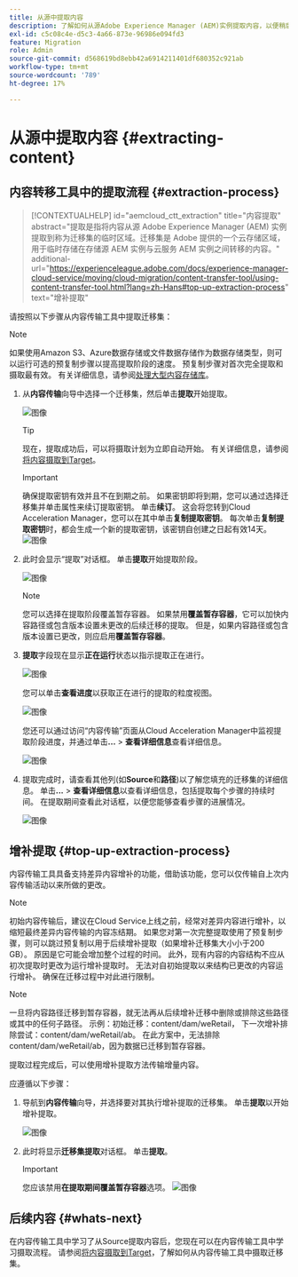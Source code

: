 ```yaml
---
title: 从源中提取内容
description: 了解如何从源Adobe Experience Manager (AEM)实例提取内容，以便稍后将其传输到Cloud Service AEM实例。
exl-id: c5c08c4e-d5c3-4a66-873e-96986e094fd3
feature: Migration
role: Admin
source-git-commit: d568619bd8ebb42a6914211401df680352c921ab
workflow-type: tm+mt
source-wordcount: '789'
ht-degree: 17%

---
```


# 从源中提取内容 {#extracting-content}

## 内容转移工具中的提取流程 {#extraction-process}

>[!CONTEXTUALHELP]
>id="aemcloud_ctt_extraction"
>title="内容提取"
>abstract="提取是指将内容从源 Adobe Experience Manager (AEM) 实例提取到称为迁移集的临时区域。迁移集是 Adobe 提供的一个云存储区域，用于临时存储在存储源 AEM 实例与云服务 AEM 实例之间转移的内容。"
>additional-url="https://experienceleague.adobe.com/docs/experience-manager-cloud-service/moving/cloud-migration/content-transfer-tool/using-content-transfer-tool.html?lang=zh-Hans#top-up-extraction-process" text="增补提取"


请按照以下步骤从内容传输工具中提取迁移集：

>[!NOTE]
>如果使用Amazon S3、Azure数据存储或文件数据存储作为数据存储类型，则可以运行可选的预复制步骤以提高提取阶段的速度。 预复制步骤对首次完全提取和摄取最有效。 有关详细信息，请参阅[处理大型内容存储库](/help/journey-migration/content-transfer-tool/using-content-transfer-tool/handling-large-content-repositories.md)。

1. 从&#x200B;**内容传输**&#x200B;向导中选择一个迁移集，然后单击&#x200B;**提取**&#x200B;开始提取。

   ![图像](/help/journey-migration/content-transfer-tool/assets-ctt/cttcam12.png)

   >[!TIP]
   >现在，提取成功后，可以将摄取计划为立即自动开始。 有关详细信息，请参阅[将内容摄取到Target](/help/journey-migration/content-transfer-tool/using-content-transfer-tool/ingesting-content.md)。

   >[!IMPORTANT]
   >
   >确保提取密钥有效并且不在到期之前。 如果密钥即将到期，您可以通过选择迁移集并单击属性来续订提取密钥。 单击&#x200B;**续订**。 这会将您转到Cloud Acceleration Manager，您可以在其中单击&#x200B;**复制提取密钥**。 每次单击&#x200B;**复制提取密钥**&#x200B;时，都会生成一个新的提取密钥，该密钥自创建之日起有效14天。
   >![图像](/help/journey-migration/content-transfer-tool/assets-ctt/migrationSetDetails.png)

1. 此时会显示“提取”对话框。 单击&#x200B;**提取**&#x200B;开始提取阶段。

   ![图像](/help/journey-migration/content-transfer-tool/assets-ctt/migrationSetExtraction.png)

   >[!NOTE]
   >您可以选择在提取阶段覆盖暂存容器。 如果禁用&#x200B;**覆盖暂存容器**，它可以加快内容路径或包含版本设置未更改的后续迁移的提取。 但是，如果内容路径或包含版本设置已更改，则应启用&#x200B;**覆盖暂存容器**。

1. **提取**&#x200B;字段现在显示&#x200B;**正在运行**&#x200B;状态以指示提取正在进行。

   ![图像](/help/journey-migration/content-transfer-tool/assets-ctt/cttcam15.png)

   您可以单击&#x200B;**查看进度**&#x200B;以获取正在进行的提取的粒度视图。

   ![图像](/help/journey-migration/content-transfer-tool/assets-ctt/viewProgress.png)

   您还可以通过访问“内容传输”页面从Cloud Acceleration Manager中监视提取阶段进度，并通过单击&#x200B;**...** > **查看详细信息**&#x200B;查看详细信息。

   ![图像](/help/journey-migration/content-transfer-tool/assets-ctt/cttcam17.png)

1. 提取完成时，请查看其他列(如&#x200B;**Source**&#x200B;和&#x200B;**路径**)以了解您填充的迁移集的详细信息。 单击&#x200B;**...** > **查看详细信息**&#x200B;以查看详细信息，包括提取每个步骤的持续时间。 在提取期间查看此对话框，以便您能够查看步骤的进展情况。

   ![图像](/help/journey-migration/content-transfer-tool/assets-ctt/cttcam18b.png)


## 增补提取 {#top-up-extraction-process}

内容传输工具具备支持差异内容增补的功能，借助该功能，您可以仅传输自上次内容传输活动以来所做的更改。

>[!NOTE]
>初始内容传输后，建议在Cloud Service上线之前，经常对差异内容进行增补，以缩短最终差异内容传输的内容冻结期。 如果您对第一次完整提取使用了预复制步骤，则可以跳过预复制以用于后续增补提取（如果增补迁移集大小小于200 GB）。 原因是它可能会增加整个过程的时间。
>此外，现有内容的内容结构不应从初次提取时更改为运行增补提取时。 无法对自初始提取以来结构已更改的内容运行增补。 确保在迁移过程中对此进行限制。

>[!NOTE]
>一旦将内容路径迁移到暂存容器，就无法再从后续增补迁移中删除或排除这些路径或其中的任何子路径。
>示例：初始迁移：content/dam/weRetail，
>下一次增补排除尝试：content/dam/weRetail/ab。
>在此方案中，无法排除content/dam/weRetail/ab，因为数据已迁移到暂存容器。

提取过程完成后，可以使用增补提取方法传输增量内容。

应遵循以下步骤：

1. 导航到&#x200B;**内容传输**&#x200B;向导，并选择要对其执行增补提取的迁移集。 单击&#x200B;**提取**&#x200B;以开始增补提取。

   ![图像](/help/journey-migration/content-transfer-tool/assets-ctt/cttcam19.png)

1. 此时将显示&#x200B;**迁移集提取**&#x200B;对话框。 单击&#x200B;**提取**。

   >[!IMPORTANT]
   >您应该禁用&#x200B;**在提取期间覆盖暂存容器**&#x200B;选项。
   >![图像](/help/journey-migration/content-transfer-tool/assets-ctt/overwriteStagingContainer.png)


## 后续内容 {#whats-next}

在内容传输工具中学习了从Source提取内容后，您现在可以在内容传输工具中学习摄取流程。 请参阅[将内容摄取到Target](/help/journey-migration/content-transfer-tool/using-content-transfer-tool/ingesting-content.md)，了解如何从内容传输工具中摄取迁移集。
